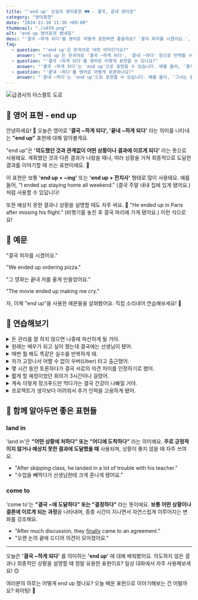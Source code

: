 ```yaml
---
title: "'end up' 오늘의 영어표현 🛤️ - 결국, 끝내 영어로"
category: "영어표현"
date: "2024-11-10 11:36 +09:00"
thumbnail: "./v039.png"
alt: "end up 영어표현 썸네일"
desc: "'결국 ~하게 되다'를 영어로 어떻게 표현하면 좋을까요? '결국 피자를 시켰어요.', '그 영화는 끝내 저를 울게 만들었어요.' 등을 영어로 표현하는 법을 배워봅시다. 다양한 예문을 통해서 연습하고 본인의 표현으로 만들어 보세요."
faq:
  - question: "'end up'은 한국어로 어떤 의미인가요?"
    answer: "'end up'은 한국어로 '결국 ~하게 되다', '끝내 ~하다' 등으로 번역될 수 있습니다. 주로 예상치 못한 결과나 상황을 설명할 때 사용됩니다."
  - question: "'결국 ~하게 되다'를 영어로 어떻게 표현할 수 있나요?"
    answer: "'결국 ~하게 되다'는 'end up'으로 표현할 수 있습니다. 예를 들어, '결국 그들은 서로를 좋아하게 되었다'는 'They ended up liking each other'로 말할 수 있습니다."
  - question: "'끝내 ~하다'를 영어로 어떻게 표현하나요?"
    answer: "'끝내 ~하다'는 'end up'으로 표현할 수 있습니다. 예를 들어, '그녀는 끝내 그 프로젝트를 완성했다'는 'She ended up finishing the project'로 표현할 수 있습니다."
---
```


![급경사의 아스팔트 도로](./v039-1.jpg)

## 🌟 영어 표현 - end up

안녕하세요! 👋 오늘은 영어로 **'결국 ~하게 되다', '끝내 ~하게 되다'** 라는 의미를 나타내는 **"end up"** 표현에 대해 알아볼게요.

"end up"은 **'의도했던 것과 관계없이 어떤 상황이나 결과에 이르게 되다'** 라는 뜻으로 사용돼요. 계획했던 것과 다른 결과가 나왔을 때나, 여러 상황을 거쳐 최종적으로 도달한 결과를 이야기할 때 쓰는 표현이에요. 🎯

이 표현은 보통 **'end up + ~ing'** 또는 **'end up + 전치사'** 형태로 많이 사용돼요. 예를 들어, "I ended up staying home all weekend." (결국 주말 내내 집에 있게 됐어요.) 처럼 사용할 수 있답니다!

또한 예상치 못한 결과나 상황을 설명할 때도 자주 써요. 🤔 "He ended up in Paris after missing his flight." (비행기를 놓친 후 결국 파리에 가게 됐어요.) 이런 식으로요!

## 📖 예문

"결국 피자를 시켰어요."

"We ended up ordering pizza."

"그 영화는 끝내 저를 울게 만들었어요."

"The movie ended up making me cry."

자, 이제 "end up"을 사용한 예문들을 살펴봤어요. 직접 소리내어 연습해보세요! 🎤

## 💬 연습해보기

<details>
<summary>돈 관리를 잘 하지 않으면 나중에 파산하게 될 거야.</summary>
<span>If you're not careful with money, you'll end up broke.</span>
</details>

<details>
<summary>원래는 배우가 되고 싶어 했는데 결국에는 선생님이 됐어.</summary>
<span>He wanted to be an actor but ended up becoming a teacher instead.</span>
</details>

<details>
<summary>매번 뭘 해도 똑같은 실수를 반복하게 돼.</summary>
<span><a href="/blog/in-english/229.no-matter-what/">No matter what</a> I do, I always end up making the same mistakes.</span>
</details>

<details>
<summary>차가 고장나서 어쩔 수 없이 우버(Uber) 타고 출근했어.</summary>
<span>My car broke down, so I ended up taking an Uber to work.</span>
</details>

<details>
<summary>몇 시간 동안 토론하다가 결국 서로의 의견 차이를 인정하기로 했어.</summary>
<span>After <a href="/blog/in-english/132.argue/">arguing</a> for hours, we ended up agreeing to disagree.</span>
</details>

<details>
<summary>짧게 할 예정이었던 회의가 3시간이나 걸렸어.</summary>
<span>The meeting was supposed to be quick, but it ended up lasting three hours.</span>
</details>

<details>
<summary>계속 이렇게 정크푸드만 먹다가는 결국 건강이 나빠질 거야.</summary>
<span>If you keep eating junk food, you'll end up with health problems.</span>
</details>

<details>
<summary>프로젝트가 생각보다 어려워서 추가 인력을 고용하게 됐어.</summary>
<span>The project was way harder than expected - we ended up hiring <a href="/blog/in-english/265.extra/">extra</a> help.</span>
</details>

## 🤝 함께 알아두면 좋은 표현들

### land in

'land in'은 **"어떤 상황에 처하다" 또는 "어디에 도착하다"** 라는 의미예요. **주로 긍정적이지 않거나 예상치 못한 결과에 도달했을 때** 사용되며, 상황이 좋지 않을 때 자주 쓰여요.

- "After skipping class, he landed in a lot of trouble with his teacher."
- "수업을 빼먹다가 선생님한테 크게 혼나게 됐어요."

### come to

'come to'는 **"결국 ~에 도달하다" 또는 "결정하다"** 라는 뜻이에요. **보통 어떤 상황이나 결론에 이르게 되는 과정**을 나타내며, 종종 시간이 지나면서 자연스럽게 이루어지는 변화를 강조해요.

- "After much discussion, they [finally](/blog/in-english/182.finally/) came to an agreement."
- "오랜 논의 끝에 드디어 의견이 모아졌어요."

---

오늘은 **'결국 ~하게 되다'** 를 의미하는 **'end up'** 에 대해 배워봤어요. 의도하지 않은 결과나 최종적인 상황을 설명할 때 정말 유용한 표현이죠? 일상 대화에서 자주 사용해보세요! 😊

여러분의 하루는 어떻게 end up 했나요? 오늘 배운 표현으로 이야기해보는 건 어떨까요? 화이팅! 💪
